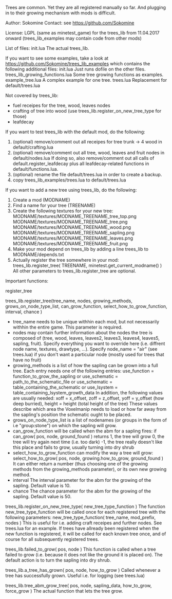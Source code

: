 Trees are common. Yet they are all registered manually so far. And plugging
in to their growing mechanism with mods is difficult.

Author: Sokomine
Contact: see https://github.com/Sokomine

License: LGPL (same as minetest_game) for the trees_lib from 11.04.2017 onward
         (trees_lib_examples may contain code from other mods)

List of files:
	init.lua                          The actual trees_lib.

If you want to see some examples, take a look at
	https://github.com/Sokomine/trees_lib_examples
which contains the following additional files:
	init.lua                          Just runs dofile on the other files.
	trees_lib_growing_functions.lua   Some tree growing functions as examples.
	example_tree.lua                  A complex example for one tree.
	trees.lua                         Replacement for default/trees.lua

Not covered by trees_lib:
* fuel receipes for the tree, wood, leaves nodes
* crafting of tree into wood (use trees_lib.register_on_new_tree_type for those)
* leafdecay

If you want to test trees_lib with the default mod, do the following:

1. (optional) remove/comment out all receipes for tree trunk -> 4 wood in default/crafting.lua
2. (optional) remove/comment out all tree, wood, leaves and fruit nodes in default/nodes.lua
   If doing so, also remove/comment out all calls of default.register_leafdecay plus all
   leafdecay-related functions in default/functions.lua.
3. (optional) rename the file default/trees.lua in order to create a backup.
4. copy trees_lib_examples/trees.lua to default/trees.lua

If you want to add a new tree using trees_lib, do the following:

1. Create a mod (MODNAME)
2. Find a name for your tree (TREENAME)
3. Create the following textures for your new tree:
     MODNAME/textures/MODNAME_TREENAME_tree_top.png
     MODNAME/textures/MODNAME_TREENAME_tree.png
     MODNAME/textures/MODNAME_TREENAME_wood.png
     MODNAME/textures/MODNAME_TREENAME_sapling.png
     MODNAME/textures/MODNAME_TREENAME_leaves.png
     MODNAME/textures/MODNAME_TREENAME_fruit.png
4. Make your mod depend on trees_lib by adding a line trees_lib to
     MODNAME/depends.txt
5. Actually register the tree somewhere in your mod:
     trees_lib.register_tree( TREENAME, minetest.get_current_modname() )
   All other parameters to trees_lib.register_tree are optional.


Important functions:

register_tree

trees_lib.register_tree(tree_name, nodes, growing_methods, grows_on_node_type_list, can_grow_function, select_how_to_grow_function, interval, chance )
   * tree_name needs to be unique withhin each mod, but not necessarily
     withhin the entire game. This parameter is required.
   * nodes may contain further information about the nodes the tree is composed
     of (tree, wood, leaves, leaves2, leaves3, leaves4, leaves5, sapling, fruit).
     Specify everything you want to override here (i.e. diffrent node name,
     textures, drawtype, ...). Specify node_name = "air" (see trees.lua) if you
     don't want a particular node (mostly used for trees that have no fruit)
   * growing_methods is a list of how the sapling can be grown into a full tree.
     Each entry needs one of the following entries:
         use_function = function_to_grow_the_sapling
     or
         use_schematic = path_to_the_schematic_file
     or
         use_schematic = table_containing_the_schematic
     or
         use_lsystem = table_containing_lsystem_growth_data
     In addition, the following values are usually needed:
         xoff = x_offset, zoff = z_offset, yoff = y_offset (how deep burried),
         height = height (total height of the tree)
     These values describe which area the Voxelmanip needs to load or how
     far away from the sapling's position the schematic ought to be placed.
   * grows_on_node_type_list is a list of nodenames (or groups in the form
     of i.e "group:stone") on which the sapling will grow.
   * can_grow_function will be called when the abm for a sapling fires:
         if can_grow( pos, node, ground_found ) returns
             1, the tree will grow
             0, the tree will try again next time (i.e. too dark)
             -1, the tree really doesn't like this place and fails to grow,
                 usually turning into dry shrub
   * select_how_to_grow_function can modify the way a tree will grow:
         select_how_to_grow( pos, node, growing.how_to_grow, ground_found )
     It can either return a number (thus choosing one of the growing methods
     from the growing_methods parameter), or its own new growing method.
   * interval
     The interval parameter for the abm for the growing of the sapling.
     Default value is 10.
   * chance
     The chance parameter for the abm for the growing of the sapling.
     Default value is 50.


trees_lib.register_on_new_tree_type( new_tree_type_function )
   The function new_tree_type_function will be called once for each registered
   tree with the following parameters:
      new_tree_type_function( tree_name, mod_prefix, nodes )
   This is useful for i.e. adding craft receipes and further nodes. See
   trees.lua for an example.
   If trees have allready been registered when the new function is registered,
   it will be called for each known tree once, and of course for all
   subsequently registered trees.


trees_lib.failed_to_grow( pos, node )
   This function is called when a tree failed to grow (i.e. because it does not
   like the ground it is placed on). The default action is to turn the sapling
   into dry shrub.

trees_lib.a_tree_has_grown( pos, node, how_to_grow )
   Called whenever a tree has successfully grown. Useful i.e. for logging (see
   trees.lua)

trees_lib.tree_abm_grow_tree( pos, node, sapling_data, how_to_grow, force_grow )
   The actual function that lets the tree grow.


